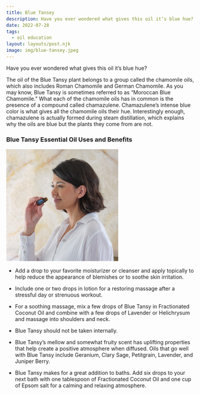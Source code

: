 ```yaml
---
title: Blue Tansey
description: Have you ever wondered what gives this oil it’s blue hue?
date: 2022-07-28
tags:
  - oil education
layout: layouts/post.njk
image: img/blue-tansey.jpeg
---
```


Have you ever wondered what gives this oil it’s blue hue?

The oil of the Blue Tansy plant belongs to a group called the chamomile oils, which also includes Roman Chamomile and German Chamomile. As you may know, Blue Tansy is sometimes referred to as “Moroccan Blue Chamomile.” What each of the chamomile oils has in common is the presence of a compound called chamazulene. Chamazulene’s intense blue color is what gives all the chamomile oils their hue. Interestingly enough, chamazulene is actually formed during steam distillation, which explains why the oils are blue but the plants they come from are not.

### Blue Tansy Essential Oil Uses and Benefits

<img src="/img/woman-smelling-oil-300x300.png" alt="woman smelling bottle of essential oil" class="pull-right">

- Add a drop to your favorite moisturizer or cleanser and apply topically to help reduce the appearance of blemishes or to soothe skin irritation.

- Include one or two drops in lotion for a restoring massage after a stressful day or strenuous workout.

- For a soothing massage, mix a few drops of Blue Tansy in Fractionated Coconut Oil and combine with a few drops of Lavender or Helichrysum and massage into shoulders and neck.

- Blue Tansy should not be taken internally.

- Blue Tansy’s mellow and somewhat fruity scent has uplifting properties that help create a positive atmosphere when diffused. Oils that go well with Blue Tansy include Geranium, Clary Sage, Petitgrain, Lavender, and Juniper Berry.

- Blue Tansy makes for a great addition to baths. Add six drops to your next bath with one tablespoon of Fractionated Coconut Oil and one cup of Epsom salt for a calming and relaxing atmosphere.
